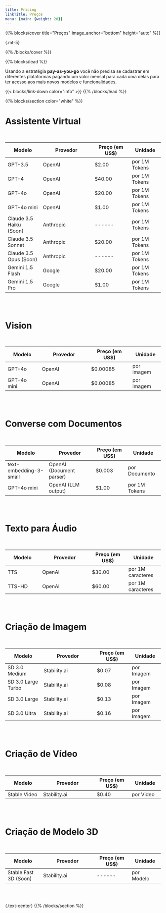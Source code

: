 ```yaml
---
title: Pricing
linkTitle: Preços
menu: {main: {weight: 20}}
---
```



{{% blocks/cover title="Preços" image_anchor="bottom" height="auto" %}}


{.mt-5}

{{% /blocks/cover %}}

{{% blocks/lead %}}

Usando a estratégia **pay-as-you-go** você não precisa se cadastrar em diferentes plataformas pagando um valor mensal para cada uma delas para ter acesso aos mais novos modelos e funcionalidades.<br>

{{< blocks/link-down color="info" >}}
{{% /blocks/lead %}}

{{% blocks/section color="white" %}}

 # Assistente Virtual
<br>

| Modelo <img width=200/> | Provedor <img width=400/> | Preço (em US$) <img width=180/> | Unidade <img width=100/> |
| ----------------------- | ------------------------- | ---------------------- | --------------------- |
| GPT-3.5                 | OpenAI                    | $2.00                  | por 1M Tokens |
| GPT-4                   | OpenAI                    | $40.00                 | por 1M Tokens |
| GPT-4o                  | OpenAI                    | $20.00                 | por 1M Tokens |
| GPT-4o mini             | OpenAI                    | $1.00                  | por 1M Tokens |
| Claude 3.5 Haiku (Soon) | Anthropic                 | ------                 | por 1M Tokens |
| Claude 3.5 Sonnet       | Anthropic                 | $20.00                 | por 1M Tokens |
| Claude 3.5 Opus (Soon)  | Anthropic                 | ------                 | por 1M Tokens |
| Gemini 1.5 Flash        | Google                    | $20.00                 | por 1M Tokens |
| Gemini 1.5 Pro          | Google                    | $1.00                  | por 1M Tokens |

<br><br>

# Vision
<br>

| Modelo <img width=200/> | Provedor <img width=400/> | Preço  (em US$) <img width=180/> | Unidade <img width=100/> |
| ---------------------- | ------------------------- | ---------------------- | --------------------- |
| GPT-4o                 | OpenAI                    | $0.00085                | por imagem |
| GPT-4o mini            | OpenAI                    | $0.00085                | por imagem |

<br><br>

 # Converse com Documentos
<br>

| Modelo <img width=200/> | Provedor <img width=400/> | Preço (em US$) <img width=180/> | Unidade <img width=100/> |
| ---------------------- | ------------------------- | ---------------------- | --------------------- |
| text-embedding-3-small | OpenAI (Document parser)  | $0.003                 | por Documento |
| GPT-4o mini            | OpenAI (LLM output)       | $1.00                  | por 1M Tokens |

<br><br>

# Texto para Áudio
<br>

| Modelo <img width=200/> | Provedor <img width=400/> | Preço (em US$) <img width=180/> | Unidade <img width=100/> |
| ---------------------- | ------------------------- | ---------------------- | --------------------- |
| TTS                    | OpenAI                    | $30.00                 | por 1M caracteres |
| TTS-HD                 | OpenAI                    | $60.00                 | por 1M caracteres |

<br><br>

# Criação de Imagem
<br>

| Modelo <img width=200/> | Provedor <img width=400/> | Preço (em US$) <img width=180/> | Unidade <img width=100/> |
| ---------------------- | ------------------------- | ---------------------- | --------------------- |
| SD 3.0 Medium          | Stability.ai             | $0.07                   | por Imagem |
| SD 3.0 Large Turbo     | Stability.ai             | $0.08                   | por Imagem |
| SD 3.0 Large           | Stability.ai             | $0.13                   | por Imagem |
| SD 3.0 Ultra           | Stability.ai             | $0.16                   | por Imagem |

<br><br>

# Criação de Vídeo
<br>

| Modelo <img width=200/> | Provedor <img width=400/> | Preço (em US$) <img width=180/> | Unidade <img width=100/> |
| ---------------------- | ------------------------- | ---------------------- | --------------------- |
| Stable Video           | Stability.ai              | $0.40                  | por Video |

<br><br>

# Criação de Modelo 3D
<br>

| Modelo <img width=200/> | Provedor <img width=400/> | Preço (em US$) <img width=180/> | Unidade <img width=100/> |
| ---------------------- | ------------------------- | ---------------------- | --------------------- |
| Stable Fast 3D (Soon)  | Stability.ai              | ------                 | por Modelo |

<br><br>



{.text-center}
{{% /blocks/section %}}
